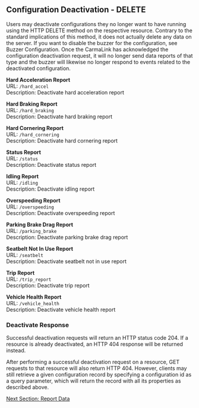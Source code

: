 <h2>Configuration Deactivation - DELETE</h2>  
Users may deactivate configurations they no longer want to have running using the HTTP DELETE method on the respective resource. Contrary to the standard implications of this method, it does not actually delete any data on the server. If you want to disable the buzzer for the configuration, see Buzzer Configuration.  Once the CarmaLink has acknowledged the configuration deactivation request, it will no longer send data reports of that type and the buzzer will likewise no longer respond to events related to the deactivated configuration.  
  
**Hard Acceleration Report**  
URL: `/hard_accel`  
Description: Deactivate hard acceleration report  
  
**Hard Braking Report**  
URL: `/hard_braking`  
Description: Deactivate hard braking report  
  
**Hard Cornering Report**  
URL: `/hard_cornering`  
Description: Deactivate hard cornering report  
  
**Status Report**  
URL: `/status`  
Description: Deactivate status report  
  
**Idling Report**  
URL: `/idling`  
Description: Deactivate idling report  
  
**Overspeeding Report**  
URL: `/overspeeding`  
Description: Deactivate overspeeding report  
  
**Parking Brake Drag Report**  
URL: `/parking_brake`  
Description: Deactivate parking brake drag report  
  
**Seatbelt Not In Use Report**  
URL: `/seatbelt`  
Description: Deactivate seatbelt not in use report    
  
**Trip Report**  
URL: `/trip_report`  
Description: Deactivate trip report  
  
**Vehicle Health Report**  
URL: `/vehicle_health`  
Description: Deactivate vehicle health report  
  
  
### Deactivate Response  
Successful deactivation requests will return an HTTP status code 204. If a resource is already deactivated, an HTTP 404 response will be returned instead.  
  
After performing a successful deactivation request on a resource, GET requests to that resource will also return HTTP 404. However, clients may still retrieve a given configuration record by specifying a configuration id as a query parameter, which will return the record with all its properties as described above.  

[Next Section: Report Data](https://github.com/CarmaSys/CarmaLinkAPI/blob/1.4/ReportData.md)
